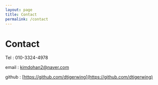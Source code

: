```yaml
---
layout: page
title: Contact
permalink: /contact
---
```


# Contact

<!-- You may contact me [through my email](mailto:l.nguyen.paul@gmail.com) or [tweet at me](https://twitter.com/intent/tweet?text=%40paululele) if you have any questions or would like to bring up any issues. -->
Tel : 010-3324-4978

email : [kimdohan2@naver.com](mailto:kimdohan2@naver.com)

github : [https://github.com/dtigerwing](https://github.com/dtigerwing)